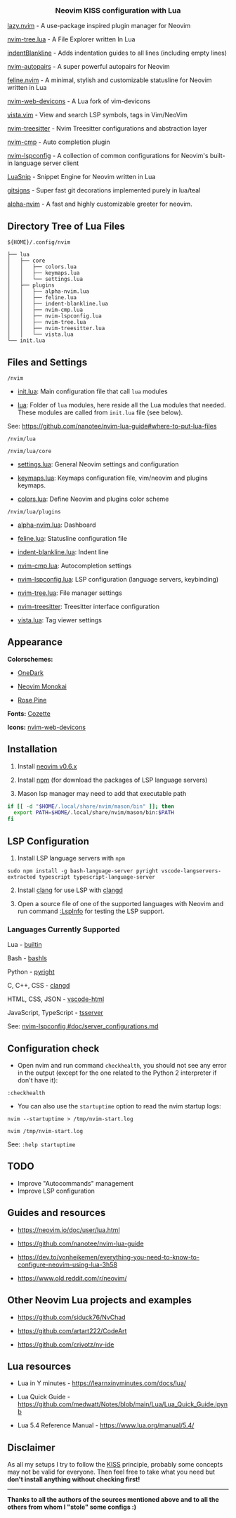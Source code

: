 <h3 align="center">
Neovim KISS configuration with Lua
</h3>

[lazy.nvim](https://github.com/folke/lazy.nvim) - A use-package inspired plugin manager for Neovim

[nvim-tree.lua](https://github.com/kyazdani42/nvim-tree.lua) - A File Explorer written In Lua

[indentBlankline](https://github.com/lukas-reineke/indent-blankline.nvim) - Adds indentation guides to all lines (including empty lines)

[nvim-autopairs](https://github.com/windwp/nvim-autopairs) - A super powerful autopairs for Neovim

[feline.nvim](https://github.com/Famiu/feline.nvim) - A minimal, stylish and customizable statusline for Neovim written in Lua

[nvim-web-devicons](https://github.com/kyazdani42/nvim-web-devicons) - A Lua fork of vim-devicons

[vista.vim](https://github.com/liuchengxu/vista.vim) - View and search LSP symbols, tags in Vim/NeoVim

[nvim-treesitter](https://github.com/nvim-treesitter/nvim-treesitter) - Nvim Treesitter configurations and abstraction layer

[nvim-cmp](https://github.com/hrsh7th/nvim-cmp) - Auto completion plugin

[nvim-lspconfig](https://github.com/neovim/nvim-lspconfig) - A collection of common configurations for Neovim's built-in language server client

[LuaSnip](https://github.com/L3MON4D3/LuaSnip) - Snippet Engine for Neovim written in Lua

[gitsigns](https://github.com/lewis6991/gitsigns.nvim) - Super fast git decorations implemented purely in lua/teal

[alpha-nvim](https://github.com/goolord/alpha-nvim) - A fast and highly customizable greeter for neovim.

## Directory Tree of Lua Files

`${HOME}/.config/nvim`

```
├── lua
│   ├── core
│   │   ├── colors.lua
│   │   ├── keymaps.lua
│   │   └── settings.lua
│   ├── plugins
│   │   ├── alpha-nvim.lua
│   │   ├── feline.lua
│   │   ├── indent-blankline.lua
│   │   ├── nvim-cmp.lua
│   │   ├── nvim-lspconfig.lua
│   │   ├── nvim-tree.lua
│   │   ├── nvim-treesitter.lua
│   │   └── vista.lua
└── init.lua
```

## Files and Settings

`/nvim`

- [init.lua](nvim/init.lua): Main configuration file that call `lua` modules

- [lua](nvim/lua): Folder of `lua` modules, here reside all the Lua modules that needed. These modules are called from `init.lua` file (see below).

See: https://github.com/nanotee/nvim-lua-guide#where-to-put-lua-files

`/nvim/lua`

`/nvim/lua/core`

- [settings.lua](nvim/lua/core/settings.lua): General Neovim settings and configuration

- [keymaps.lua](nvim/lua/core/keymaps.lua): Keymaps configuration file, vim/neovim and plugins keymaps.

- [colors.lua](nvim/lua/core/colors.lua): Define Neovim and plugins color scheme

`/nvim/lua/plugins`

- [alpha-nvim.lua](nvim/lua/plugins/alpha-nvim.lua): Dashboard

- [feline.lua](nvim/lua/plugins/feline.lua): Statusline configuration file

- [indent-blankline.lua](nvim/lua/plugins/indent-blankline.lua): Indent line

- [nvim-cmp.lua](nvim/lua/plugins/nvim-cmp.lua): Autocompletion settings

- [nvim-lspconfig.lua](nvim/lua/plugins/nvim-lspconfig.lua): LSP configuration (language servers, keybinding)

- [nvim-tree.lua](nvim/lua/plugins/nvim-tree.lua): File manager settings

- [nvim-treesitter](nvim/lua/plugins/nvim-treesitter): Treesitter interface configuration

- [vista.lua](nvim/lua/plugins/vista.lua): Tag viewer settings

## Appearance

**Colorschemes:**

- [OneDark](https://github.com/navarasu/onedark.nvim)

- [Neovim Monokai](https://github.com/tanvirtin/monokai.nvim)

- [Rose Pine](https://github.com/rose-pine/neovim)

**Fonts:** [Cozette](https://github.com/slavfox/Cozette)

**Icons:** [nvim-web-devicons](https://github.com/kyazdani42/nvim-web-devicons)

## Installation

1. Install [neovim v0.6.x](https://github.com/neovim/neovim/releases/latest)

2. Install [npm](https://github.com/npm/cli) (for download the packages of LSP language servers)

3. Mason lsp manager may need to add that executable path

```bash
if [[ -d "$HOME/.local/share/nvim/mason/bin" ]]; then
  export PATH=$HOME/.local/share/nvim/mason/bin:$PATH
fi
```

## LSP Configuration

1. Install LSP language servers with `npm`

```term
sudo npm install -g bash-language-server pyright vscode-langservers-extracted typescript typescript-language-server
```

2. Install [clang](https://clangd.llvm.org/installation.html) for use LSP with [clangd](https://github.com/neovim/nvim-lspconfig/blob/master/doc/server_configurations.md#clangd)

3. Open a source file of one of the supported languages with Neovim and run command [:LspInfo](https://github.com/neovim/nvim-lspconfig#built-in-commands) for testing the LSP support.

### Languages Currently Supported

Lua - [builtin](https://neovim.io/doc/user/lua.html)

Bash - [bashls](https://github.com/neovim/nvim-lspconfig/blob/master/doc/server_configurations.md#bashls)

Python - [pyright](https://github.com/neovim/nvim-lspconfig/blob/master/doc/server_configurations.md#pyright)

C, C++, CSS - [clangd](https://github.com/neovim/nvim-lspconfig/blob/master/doc/server_configurations.md#clangd)

HTML, CSS, JSON - [vscode-html](https://github.com/neovim/nvim-lspconfig/blob/master/doc/server_configurations.md#html)

JavaScript, TypeScript - [tsserver](https://github.com/neovim/nvim-lspconfig/blob/master/doc/server_configurations.md#tsserver)

See: [nvim-lspconfig #doc/server_configurations.md](https://github.com/neovim/nvim-lspconfig/blob/master/doc/server_configurations.md)

## Configuration check

- Open nvim and run command `checkhealth`, you should not see any error in the output (except for the one related to the Python 2 interpreter if don't have it):

```vim
:checkhealth
```

- You can also use the `startuptime` option to read the nvim startup logs:

```term
nvim --startuptime > /tmp/nvim-start.log

nvim /tmp/nvim-start.log
```

See: `:help startuptime`

## TODO

- Improve "Autocommands" management
- Improve LSP configuration

## Guides and resources

- https://neovim.io/doc/user/lua.html

- https://github.com/nanotee/nvim-lua-guide

- https://dev.to/vonheikemen/everything-you-need-to-know-to-configure-neovim-using-lua-3h58

- https://www.old.reddit.com/r/neovim/

## Other Neovim Lua projects and examples

- https://github.com/siduck76/NvChad

- https://github.com/artart222/CodeArt

- https://github.com/crivotz/nv-ide

## Lua resources

- Lua in Y minutes - https://learnxinyminutes.com/docs/lua/

- Lua Quick Guide - https://github.com/medwatt/Notes/blob/main/Lua/Lua_Quick_Guide.ipynb

- Lua 5.4 Reference Manual - https://www.lua.org/manual/5.4/

## Disclaimer

As all my setups I try to follow the [KISS](https://en.wikipedia.org/wiki/KISS_principle) principle, probably some concepts may not be valid for everyone.
Then feel free to take what you need but **don't install anything without checking first!**

---

**Thanks to all the authors of the sources mentioned above and to all the others from whom I "stole" some configs :)**
